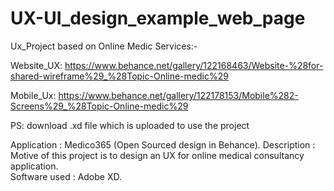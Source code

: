 # UX-UI_design_example_web_page
Ux_Project based on Online Medic Services:-

Website_UX:  https://www.behance.net/gallery/122168463/Website-%28for-shared-wireframe%29_%28Topic-Online-medic%29

Mobile_Ux:   https://www.behance.net/gallery/122178153/Mobile%282-Screens%29_%28Topic-Online-medic%29

PS: download .xd file which is uploaded to use the project

Application 		: Medico365 (Open Sourced design in Behance).
Description	: Motive of this project is to design an UX for online medical consultancy application.<br>
Software used 	: Adobe XD.

